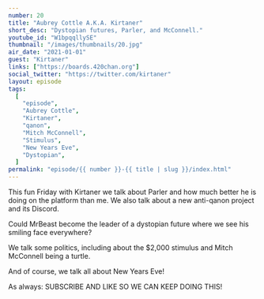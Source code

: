 ```yaml
---
number: 20
title: "Aubrey Cottle A.K.A. Kirtaner"
short_desc: "Dystopian futures, Parler, and McConnell."
youtube_id: "W1bpqqllySE"
thumbnail: "/images/thumbnails/20.jpg"
air_date: "2021-01-01"
guest: "Kirtaner"
links: ["https://boards.420chan.org"]
social_twitter: "https://twitter.com/kirtaner"
layout: episode
tags:
  [
    "episode",
    "Aubrey Cottle",
    "Kirtaner",
    "qanon",
    "Mitch McConnell",
    "Stimulus",
    "New Years Eve",
    "Dystopian",
  ]
permalink: "episode/{{ number }}-{{ title | slug }}/index.html"
---
```


This fun Friday with Kirtaner we talk about Parler and how much better he is doing on the platform than me. We also talk about a new anti-qanon project and its Discord.

Could MrBeast become the leader of a dystopian future where we see his smiling face everywhere?

We talk some politics, including about the $2,000 stimulus and Mitch McConnell being a turtle.

And of course, we talk all about New Years Eve!

As always: SUBSCRIBE AND LIKE SO WE CAN KEEP DOING THIS!
